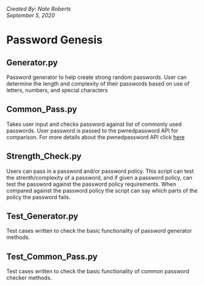 <i>Created By: Nate Roberts</i> <br>
<i>September 5, 2020</i>

<h1>Password Genesis</h1>

<h2>Generator.py</h2>
<p>Password generator to help create strong random passwords. User can determine the length and complexity of their passwords based on use of letters, numbers, and special characters</p>

<h2>Common_Pass.py</h2>
<p>Takes user input and checks password against list of commonly used passwords. User password is passed to the pwnedpassword API for comparison. For more details about the pwnedpassword API click <a href="https://www.troyhunt.com/ive-just-launched-pwned-passwords-version-2/">here</a></p>

<h2>Strength_Check.py</h2>
<p>Users can pass in a password and/or password policy. This script can test the strenth/complexity of a password, and if given a password policy, can test the password against the password policy requirements. When compared against the password policy the script can say which parts of the policy the password fails.</p>

<h2>Test_Generator.py</h2>
<p>Test cases written to check the basic functionality of password generator methods.</p>

<h2>Test_Common_Pass.py</h2>
<p>Test cases written to check the basic functionality of common password checker methods.</p>